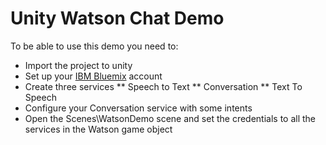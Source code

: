 # Unity Watson Chat Demo

To be able to use this demo you need to:
* Import the project to unity
* Set up your [IBM Bluemix](https://console.bluemix.net/registration/ "Bluemix") account
* Create three services
** Speech to Text
** Conversation
** Text To Speech
* Configure your Conversation service with some intents
* Open the Scenes\WatsonDemo scene and set the credentials to all the services in the Watson game object


